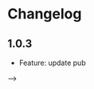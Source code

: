 # Changelog

## 1.0.3 

- Feature: update pub
<!-- - Bug Fix: update documentation & ios improvements -->
<!-- - Documentation: Update the documentation --> -->

